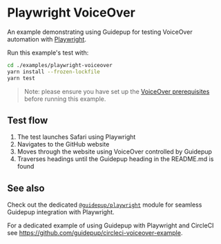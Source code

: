 # Playwright VoiceOver

An example demonstrating using Guidepup for testing VoiceOver automation with [Playwright](https://playwright.dev/).

Run this example's test with:

```bash
cd ./examples/playwright-voiceover
yarn install --frozen-lockfile
yarn test
```

> Note: please ensure you have set up the [VoiceOver prerequisites](https://www.guidepup.dev/docs/guides/environment) before running this example.

## Test flow

1. The test launches Safari using Playwright
2. Navigates to the GitHub website
3. Moves through the website using VoiceOver controlled by Guidepup
4. Traverses headings until the Guidepup heading in the README.md is found

## See also

Check out the dedicated [`@guidepup/playwright`](https://github.com/guidepup/guidepup-playwright) module for seamless Guidepup integration with Playwright.

For a dedicated example of using Guidepup with Playwright and CircleCI see <https://github.com/guidepup/circleci-voiceover-example>.

